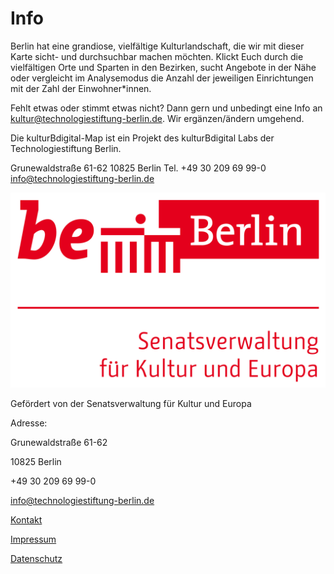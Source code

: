 # Info

Berlin hat eine grandiose, vielfältige Kulturlandschaft, die wir mit dieser Karte sicht- und durchsuchbar machen möchten. Klickt Euch durch die vielfältigen Orte und Sparten in den Bezirken, sucht Angebote in der Nähe oder vergleicht im Analysemodus die Anzahl der jeweiligen Einrichtungen mit der Zahl der Einwohner*innen.

Fehlt etwas oder stimmt etwas nicht? Dann gern und unbedingt eine Info an [kultur@technologiestiftung-berlin.de](mailto:kultur@technologiestiftung-berlin.de). Wir ergänzen/ändern umgehend.

Die kulturBdigital-Map ist ein Projekt des kulturBdigital Labs der Technologiestiftung Berlin.

Grunewaldstraße 61-62
10825 Berlin
Tel. +49 30 209 69 99-0
info@technologiestiftung-berlin.de

![Senatsverwaltung für Kultur und Europa](/public/images/Logo-Senatsverwaltung-Kultur-und-Europa.jpg)

Gefördert von der Senatsverwaltung für Kultur und Europa

Adresse:

Grunewaldstraße 61-62

10825 Berlin

+49 30 209 69 99-0

[info@technologiestiftung-berlin.de](mailto:info@technologiestiftung-berlin.de)




[Kontakt](https://kultur-b-digital.de/kontakt)

[Impressum](https://kultur-b-digital.de/impressum)

[Datenschutz](https://kultur-b-digital.de/datenschutz)
